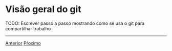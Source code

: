 # Visão geral do git

TODO: Escrever passo a passo mostrando como se usa o git para compartilhar trabalho

---

[Anterior](motivacao.md)
[Pŕoximo](configurando-o-git.md)

